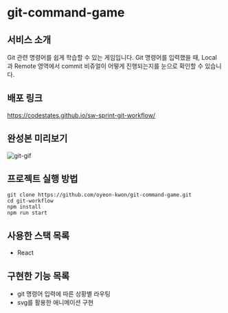 # git-command-game

## 서비스 소개
Git 관련 명령어를 쉽게 학습할 수 있는 게임입니다. Git 명령어를 입력했을 때, Local 과 Remote 영역에서 commit 비쥬얼이 어떻게 진행되는지를 눈으로 확인할 수 있습니다.

## 배포 링크
https://codestates.github.io/sw-sprint-git-workflow/

## 완성본 미리보기
![git-gif](https://user-images.githubusercontent.com/61301574/167572326-3496d822-f6c7-4bfd-a003-3933395c5067.gif)

## 프로젝트 실행 방법
```
git clone https://github.com/oyeon-kwon/git-command-game.git
cd git-workflow
npm install
npm run start
```

## 사용한 스택 목록
* React

## 구현한 기능 목록
* git 명령어 입력에 따른 상황별 라우팅
* svg를 활용한 애니메이션 구현
